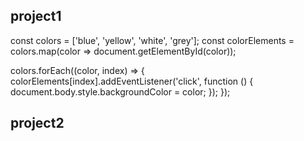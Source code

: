   ## project1
  const colors = ['blue', 'yellow', 'white', 'grey'];
const colorElements = colors.map(color => document.getElementById(color));

colors.forEach((color, index) => {
  colorElements[index].addEventListener('click', function () {
    document.body.style.backgroundColor = color;
  });
});

## project2

